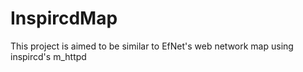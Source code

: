 InspircdMap
===========

This project is aimed to be similar to EfNet's web network map using inspircd's m_httpd
